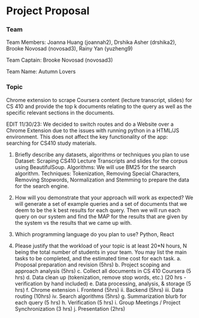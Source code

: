 # Project Proposal

### Team
Team Members: Joanna Huang (joannah2), Drshika Asher (drshika2), Brooke Novosad (novosad3), Rainy Yan (yuzheng9)

Team Captain: Brooke Novosad (novosad3)

Team Name: Autumn Lovers

### Topic
Chrome extension to scrape Coursera content (lecture transcript, slides) for CS 410 and provide the top k documents relating to the query as well as the specific relevant sections in the documents.

EDIT 11/30/23: We decided to switch routes and do a Website over a Chrome Extension due to the issues with running python in a HTML/JS environment. This does not affect the key functionality of the app: searching for CS410 study materials. 

1. Briefly describe any datasets, algorithms or techniques you plan to use
	Dataset: Scraping CS410 Lecture Transcripts and slides for the corpus using BeautifulSoup.
	Algorithms: We will use BM25 for the search algorithm.
	Techniques: Tokenization, Removing Special Characters, Removing Stopwords, Normalization and Stemming to prepare the data for the search engine.

2. How will you demonstrate that your approach will work as expected? 
	We will generate a set of example queries and a set of documents that we deem to be the k best results for each query. Then we will run each query on our system and find the MAP for the results that are given by the system vs the results that we came up with. 

3. Which programming language do you plan to use?
	Python, React

4. Please justify that the workload of your topic is at least 20*N hours, N being the total number of students in your team. You may list the main tasks to be completed, and the estimated time cost for each task.
	a. Proposal preparation and revision (5hrs)
	b. Project scoping and approach analysis (5hrs)
	c. Collect all documents in CS 410 Coursera (5 hrs) 
	d. Data clean up (tokenization, remove stop words, etc.) (20 hrs - verification by hand included)
	e. Data processing, analysis, & storage (5 hrs)
	f. Chrome extension
		i. Frontend (5hrs)
		ii. Backend (5hrs)
		iii. Data routing (10hrs) 
		iv. Search algorithms (5hrs)
	g. Summarization blurb for each query (5 hrs)
	h. Verification (5 hrs)
	i. Group Meetings / Project Synchronization (3 hrs)
	j. Presentation (2hrs)
